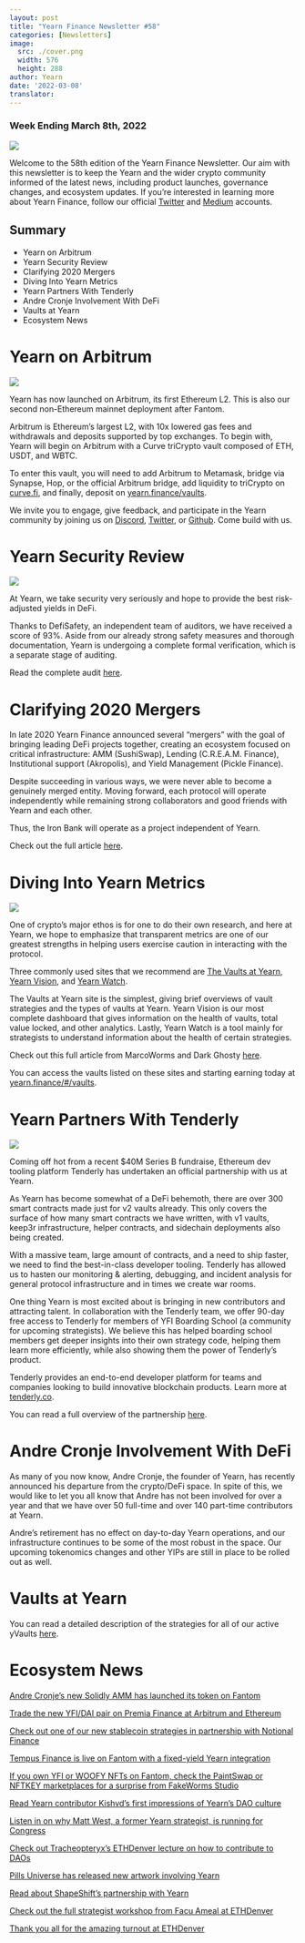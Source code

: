 ```yaml
---
layout: post
title: "Yearn Finance Newsletter #58"
categories: [Newsletters]
image:
  src: ./cover.png
  width: 576
  height: 288
author: Yearn
date: '2022-03-08'
translator:
---
```


### Week Ending March 8th, 2022

![](./image1.png?w=1456&h=733)

Welcome to the 58th edition of the Yearn Finance Newsletter. Our aim with this newsletter is to keep the Yearn and the wider crypto community informed of the latest news, including product launches, governance changes, and ecosystem updates. If you’re interested in learning more about Yearn Finance, follow our official [Twitter](https://twitter.com/iearnfinance) and [Medium](https://medium.com/iearn) accounts.

## Summary

- Yearn on Arbitrum
- Yearn Security Review
- Clarifying 2020 Mergers
- Diving Into Yearn Metrics
- Yearn Partners With Tenderly
- Andre Cronje Involvement With DeFi
- Vaults at Yearn 
- Ecosystem News

# Yearn on Arbitrum

![](./image2.png?w=1200&h=1200)

Yearn has now launched on Arbitrum, its first Ethereum L2. This is also our second non-Ethereum mainnet deployment after Fantom.

Arbitrum is Ethereum’s largest L2, with 10x lowered gas fees and withdrawals and deposits supported by top exchanges. To begin with, Yearn will begin on Arbitrum with a Curve triCrypto vault composed of ETH, USDT, and WBTC.

To enter this vault, you will need to add Arbitrum to Metamask, bridge via Synapse, Hop, or the official Arbitrum bridge, add liquidity to triCrypto on [curve.fi](https://arbitrum.curve.fi/), and finally, deposit on [yearn.finance/vaults](http://yearn.finance/vaults).

We invite you to engage, give feedback, and participate in the Yearn community by joining us on [Discord](https://discord.gg/8rF374XkXy), [Twitter](http://twitter.com/iearnfinance), or [Github](http://github.com/yearn). Come build with us.

# Yearn Security Review

![](./image3.png?w=1456&h=819)

At Yearn, we take security very seriously and hope to provide the best risk-adjusted yields in DeFi. 

Thanks to DefiSafety, an independent team of auditors, we have received a score of 93%. Aside from our already strong safety measures and thorough documentation, Yearn is undergoing a complete formal verification, which is a separate stage of auditing.

Read the complete audit [here](https://www.defisafety.com/pqrs/354).

# Clarifying 2020 Mergers

In late 2020 Yearn Finance announced several “mergers” with the goal of bringing leading DeFi projects together, creating an ecosystem focused on critical infrastructure: AMM (SushiSwap), Lending (C.R.E.A.M. Finance), Institutional support (Akropolis), and Yield Management (Pickle Finance).

Despite succeeding in various ways, we were never able to become a genuinely merged entity. Moving forward, each protocol will operate independently while remaining strong collaborators and good friends with Yearn and each other.

Thus, the Iron Bank will operate as a project independent of Yearn.

Check out the full article [here](https://medium.com/iearn/clarifying-2020-mergers-an-independent-iron-bank-a6f8f3f4c25e).

# Diving Into Yearn Metrics

![](./image4.png?w=1400&h=625)

One of crypto’s major ethos is for one to do their own research, and here at Yearn, we hope to emphasize that transparent metrics are one of our greatest strengths in helping users exercise caution in interacting with the protocol.

Three commonly used sites that we recommend are [The Vaults at Yearn](https://vaults.yearn.finance/), [Yearn Vision](https://yearn.vision/), and [Yearn Watch](https://yearn.watch/).

The Vaults at Yearn site is the simplest, giving brief overviews of vault strategies and the types of vaults at Yearn. Yearn Vision is our most complete dashboard that gives information on the health of vaults, total value locked, and other analytics. Lastly, Yearn Watch is a tool mainly for strategists to understand information about the health of certain strategies.

Check out this full article from MarcoWorms and Dark Ghosty [here](https://medium.com/iearn/diving-into-yearn-metrics-8c3fb0520927).

You can access the vaults listed on these sites and starting earning today at [yearn.finance/#/vaults](https://yearn.finance/#/vaults).

# Yearn Partners With Tenderly

![](./image5.png?w=1400&h=670)

Coming off hot from a recent $40M Series B fundraise, Ethereum dev tooling platform Tenderly has undertaken an official partnership with us at Yearn.

As Yearn has become somewhat of a DeFi behemoth, there are over 300 smart contracts made just for v2 vaults already. This only covers the surface of how many smart contracts we have written, with v1 vaults, keep3r infrastructure, helper contracts, and sidechain deployments also being created.

With a massive team, large amount of contracts, and a need to ship faster, we need to find the best-in-class developer tooling. Tenderly has allowed us to hasten our monitoring & alerting, debugging, and incident analysis for general protocol infrastructure and in times we create war rooms.

One thing Yearn is most excited about is bringing in new contributors and attracting talent. In collaboration with the Tenderly team, we offer 90-day free access to Tenderly for members of YFI Boarding School (a community for upcoming strategists). We believe this has helped boarding school members get deeper insights into their own strategy code, helping them learn more efficiently, while also showing them the power of Tenderly’s product.

Tenderly provides an end-to-end developer platform for teams and companies looking to build innovative blockchain products. Learn more at [tenderly.co](https://tenderly.co/).

You can read a full overview of the partnership [here](https://medium.com/iearn/yearn-finance-partners-with-tenderly-to-supercharge-development-debugging-incident-analysis-6489260298a5).

# Andre Cronje Involvement With DeFi

As many of you now know, Andre Cronje, the founder of Yearn, has recently announced his departure from the crypto/DeFi space. In spite of this, we would like to let you all know that Andre has not been involved for over a year and that we have over 50 full-time and over 140 part-time contributors at Yearn.

Andre’s retirement has no effect on day-to-day Yearn operations, and our infrastructure continues to be some of the most robust in the space. Our upcoming tokenomics changes and other YIPs are still in place to be rolled out as well.

# Vaults at Yearn 

You can read a detailed description of the strategies for all of our active yVaults [here](https://medium.com/yearn-state-of-the-vaults/the-vaults-at-yearn-9237905ffed3).


# Ecosystem News

[Andre Cronje’s new Solidly AMM has launched its token on Fantom](https://solidly.exchange/)

[Trade the new YFI/DAI pair on Premia Finance at Arbitrum and Ethereum](https://twitter.com/PremiaFinance/status/1497313221123837959)

[Check out one of our new stablecoin strategies in partnership with Notional Finance](https://twitter.com/teddywoodward/status/1497229571799801865)

[Tempus Finance is live on Fantom with a fixed-yield Yearn integration](https://twitter.com/TempusFinance/status/1495747382285377538)

[If you own YFI or WOOFY NFTs on Fantom, check the PaintSwap or NFTKEY marketplaces for a surprise from FakeWorms Studio](https://twitter.com/MarcoWorms/status/1497601119220076544)

[Read Yearn contributor Kishvd’s first impressions of Yearn’s DAO culture](https://kishvd.medium.com/my-first-impressions-of-being-a-contributor-at-yearn-e154743b9cd5)

[Listen in on why Matt West, a former Yearn strategist, is running for Congress](https://twitter.com/DeFi_Dad/status/1496568281070776321?s=20&t=FA6P4ib_P1NZz_lmoXxvSw)

[Check out Tracheopteryx’s ETHDenver lecture on how to contribute to DAOs](https://youtu.be/anDAtWrhDnE)

[Pills Universe has released new artwork involving Yearn](https://twitter.com/pillsuniverse/status/1494343761022918658)

[Read about ShapeShift’s partnership with Yearn](https://medium.com/@ShapeShift.com/what-is-yearn-shapeshifts-partnership-with-yearn-finance-a94985af1b09)

[Check out the full strategist workshop from Facu Ameal at ETHDenver](https://www.youtube.com/watch?v=6og7NV7lzUk&feature=youtu.be)

[Thank you all for the amazing turnout at ETHDenver](https://twitter.com/iearnfinance/status/1496568330546782208?s=20&t=FA6P4ib_P1NZz_lmoXxvSw)
